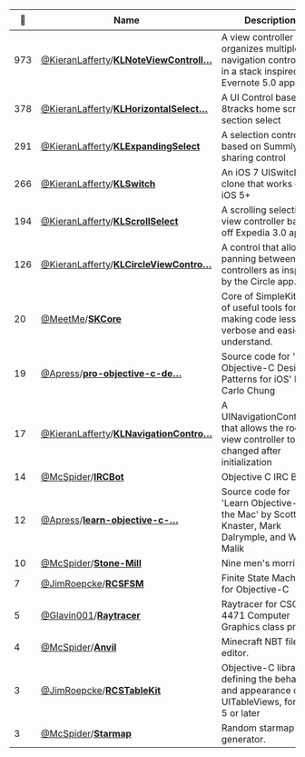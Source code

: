 |:star2: | Name | Description | 🌍|
|---|---|---|---|
|973|[@KieranLafferty](https://github.com/KieranLafferty)/[**KLNoteViewControll…**](https://github.com/KieranLafferty/KLNoteViewController)|A view controller that organizes multiple navigation controllers in a stack inspired by Evernote 5.0 app ||
|378|[@KieranLafferty](https://github.com/KieranLafferty)/[**KLHorizontalSelect…**](https://github.com/KieranLafferty/KLHorizontalSelect)|A UI Control based on 8tracks home screen section select||
|291|[@KieranLafferty](https://github.com/KieranLafferty)/[**KLExpandingSelect**](https://github.com/KieranLafferty/KLExpandingSelect)|A selection control based on Summly's sharing control||
|266|[@KieranLafferty](https://github.com/KieranLafferty)/[**KLSwitch**](https://github.com/KieranLafferty/KLSwitch)|An iOS 7 UISwitch clone that works on iOS 5+ ||
|194|[@KieranLafferty](https://github.com/KieranLafferty)/[**KLScrollSelect**](https://github.com/KieranLafferty/KLScrollSelect)|A scrolling selection view controller based off Expedia 3.0 app||
|126|[@KieranLafferty](https://github.com/KieranLafferty)/[**KLCircleViewContro…**](https://github.com/KieranLafferty/KLCircleViewController)|A control that allows panning between view controllers as inspired by the Circle app.||
|20|[@MeetMe](https://github.com/MeetMe)/[**SKCore**](https://github.com/MeetMe/SKCore)|Core of SimpleKit full of useful tools for making code less verbose and easier to understand.||
|19|[@Apress](https://github.com/Apress)/[**pro-objective-c-de…**](https://github.com/Apress/pro-objective-c-design-patterns-for-ios)|Source code for 'Pro Objective-C Design Patterns for iOS' by Carlo Chung||
|17|[@KieranLafferty](https://github.com/KieranLafferty)/[**KLNavigationContro…**](https://github.com/KieranLafferty/KLNavigationController)|A UINavigationController that allows the root view controller to be changed after initialization||
|14|[@McSpider](https://github.com/McSpider)/[**IRCBot**](https://github.com/McSpider/IRCBot)|Objective C IRC Bot||
|12|[@Apress](https://github.com/Apress)/[**learn-objective-c-…**](https://github.com/Apress/learn-objective-c-on-mac-12)|Source code for 'Learn Objective-C on the Mac' by Scott Knaster, Mark Dalrymple, and Waqar  Malik||
|10|[@McSpider](https://github.com/McSpider)/[**Stone-Mill**](https://github.com/McSpider/Stone-Mill)|Nine men's morris||
|7|[@JimRoepcke](https://github.com/JimRoepcke)/[**RCSFSM**](https://github.com/JimRoepcke/RCSFSM)|Finite State Machines for Objective-C||
|5|[@Glavin001](https://github.com/Glavin001)/[**Raytracer**](https://github.com/Glavin001/Raytracer)|Raytracer for CSCI 4471 Computer Graphics class project|[:arrow_upper_right:](http://glavin001.github.io/Raytracer)|
|4|[@McSpider](https://github.com/McSpider)/[**Anvil**](https://github.com/McSpider/Anvil)|Minecraft NBT file editor.||
|3|[@JimRoepcke](https://github.com/JimRoepcke)/[**RCSTableKit**](https://github.com/JimRoepcke/RCSTableKit)|Objective-C library for defining the behaviour and appearance of UITableViews, for iOS 5 or later|[:arrow_upper_right:](http://rcstablekit.com/)|
|3|[@McSpider](https://github.com/McSpider)/[**Starmap**](https://github.com/McSpider/Starmap)|Random starmap generator.||

